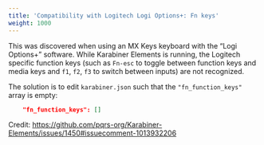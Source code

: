 ```yaml
---
title: 'Compatibility with Logitech Logi Options+: Fn keys'
weight: 1000
---
```


This was discovered when using an MX Keys keyboard with the “Logi Options+” software.  While Karabiner Elements is running, the Logitech specific function keys (such as `Fn-esc` to toggle between function keys and media keys and `f1`, `f2`, `f3` to switch between inputs) are not recognized.

The solution is to edit `karabiner.json` such that the `"fn_function_keys"` array is empty:

```json
    "fn_function_keys": []
```

Credit: https://github.com/pqrs-org/Karabiner-Elements/issues/1450#issuecomment-1013932206
